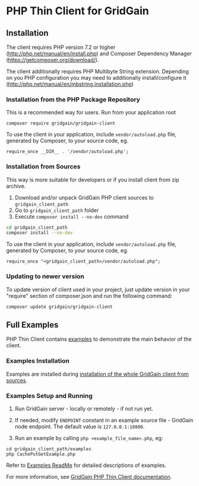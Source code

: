 # PHP Thin Client for GridGain #

## Installation ##

The client requires PHP version 7.2 or higher (http://php.net/manual/en/install.php) and Composer Dependency Manager (https://getcomposer.org/download/).

The client additionally requires PHP Multibyte String extension. Depending on you PHP configuration you may need to additionally install/configure it (http://php.net/manual/en/mbstring.installation.php)

### Installation from the PHP Package Repository ###
This is a recommended way for users.
Run from your application root
```
composer require gridgain/gridgain-client
```

To use the client in your application, include `vendor/autoload.php` file, generated by Composer, to your source code, eg.
```
require_once __DIR__ . '/vendor/autoload.php';
```

### Installation from Sources ###
This way is more suitable for developers or if you install client from zip archive.
1. Download and/or unpack GridGain PHP client sources to `gridgain_client_path`
2. Go to `gridgain_client_path` folder
3. Execute `composer install --no-dev` command

```bash
cd gridgain_client_path
composer install --no-dev
```

To use the client in your application, include `vendor/autoload.php` file, generated by Composer, to your source code, eg.
```
require_once "<gridgain_client_path>/vendor/autoload.php";
```

### Updating to newer version

To update version of client used in your project, just update version in your "require" section of composer.json and run the following command:
```
composer update gridgain/gridgain-client
```

## Full Examples ##

PHP Thin Client contains [examples](./examples) to demonstrate the main behavior of the client.

### Examples Installation ###

Examples are installed during [installation of the whole GridGain client from sources](#installation-from-sources).

### Examples Setup and Running ###

1. Run GridGain server - locally or remotely - if not run yet.

2. If needed, modify `ENDPOINT` constant in an example source file - GridGain node endpoint. The default value is `127.0.0.1:10800`.

3. Run an example by calling `php <example_file_name>.php`, eg:
```
cd gridgain_client_path/examples
php CachePutGetExample.php
```

Refer to [Examples ReadMe](./examples/README.md) for detailed descriptions of examples.

For more information, see [GridGain PHP Thin Client documentation](https://www.gridgain.com/docs/latest/developers-guide/thin-clients/php-thin-client).